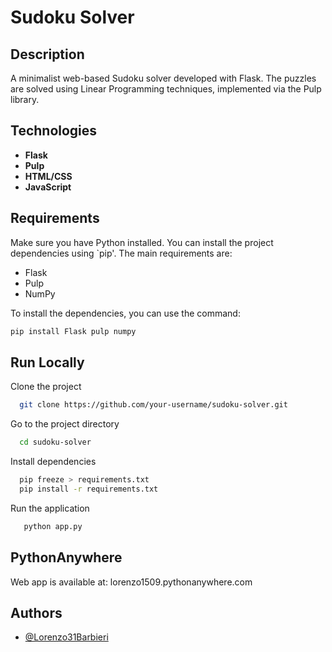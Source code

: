 # Sudoku Solver

## Description

A minimalist web-based Sudoku solver developed with Flask. The puzzles are solved using Linear Programming techniques, implemented via the Pulp library.

## Technologies

- **Flask**
- **Pulp**
- **HTML/CSS**
- **JavaScript**

## Requirements

Make sure you have Python installed. You can install the project dependencies using `pip'. The main requirements are:

- Flask
- Pulp
- NumPy

To install the dependencies, you can use the command:

```bash
pip install Flask pulp numpy
```


## Run Locally

Clone the project

```bash
  git clone https://github.com/your-username/sudoku-solver.git
```

Go to the project directory

```bash
  cd sudoku-solver
```

Install dependencies

```bash
  pip freeze > requirements.txt
  pip install -r requirements.txt
```

Run the application

```bash
   python app.py
```

## PythonAnywhere

Web app is available at: lorenzo1509.pythonanywhere.com

## Authors

- [@Lorenzo31Barbieri](https://www.github.com/Lorenzo31Barbieri)
